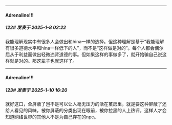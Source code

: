 ﻿
*****

####  Adrenaline!!!  
##### 122#       发表于 2025-1-8 02:22

我能理解现实中有很多人会做出和hina一样的选择。但这种理解是基于“我能理解有很多道德水平和hina一样低下的人”，而不是“这样做是对的”。每个人都会偶尔屈从于利益而做出轻微违背道德的事。但如果这样的事做多了，就开始骗自己说这样就是对的。那这辈子也就这样了。


*****

####  Adrenaline!!!  
##### 123#       发表于 2025-1-10 16:20

就好这口，全屏蔽了岂不是可以让人毫无压力的活在茧房里，就是要这种屏蔽了还给人看见的风味，被你屏蔽的分类出现在眼前，被你拉黑的人上热评，这样人才会知道网络世界的其他人不是为自己存在的npc。

